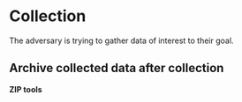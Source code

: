 # Collection

The adversary is trying to gather data of interest to their goal.

## Archive collected data after collection

**ZIP tools**
